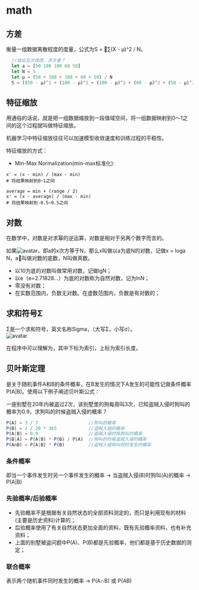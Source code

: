 # math

## 方差
衡量一组数据离散程度的度量，公式为S = ∑(X - μ)^2 / N。
```ts
  //给出五次成绩，求方差？
  let a = [50 100 100 60 50]
  let N = 5
  let μ = (50 + 100 + 100 + 60 + 50) / N
  S = ((50 - μ)^2 + (100 - μ)^2 + (100 - μ)^2 + (60 - μ)^2 + (50 - μ)^2) / N
```

## 特征缩放
用通俗的话说，就是把一组数据缩放到一段值域空间，将一组数据映射到0～1之间的这个过程就叫做特征缩放。

机器学习中特征缩放往往可以加速模型收敛速度和训练过程的平稳性。

特征缩放的方式：
- Min-Max Normalization(min-max标准化):  

```
x' = (x - min) / (max - min)
# 将结果映射到0~1之间

average = min + (range / 2)
x' = (x - average) / (max - min)
# 将结果映射到-0.5~0.5之间
```


## 对数
在数学中，对数是对求幂的逆运算，对数是相对于另两个数字而言的。

如果![avatar](./glow/draftdoc/images/log.svg)，即a的x次方等于N，那么x叫做以a为底N的对数，记做x = loga N，a叫做对数的底数，N叫做真数。

- 以10为底的对数叫做常用对数，记做lgN；
- 以e（e=2.71828…）为底的对数称为自然对数，记为lnN；
- 零没有对数；
- 在实数范围内，负数无对数。在虚数范围内，负数是有对数的；

## 求和符号Σ
Σ是一个求和符号，英文名称Sigma，（大写Σ，小写σ）。<br/>
![avatar](./glow/draftdoc/images/sigma2.jpg)

在程序中可以理解为，其中下标为索引，上标为索引长度。


## 贝叶斯定理
是关于随机事件A和B的条件概率，在B发生的情况下A发生的可能性记做条件概率P(A|B)。使用以下例子阐述贝叶斯公式：

一座别墅在20年内被盗过2次，该别墅里的狗每周叫3次，已知盗贼入侵时狗叫的概率为0.9，求狗叫的时候盗贼入侵的概率？
```ts
P(A) = 3 / 7                   //狗叫的概率
P(B) = 2 / 20 * 365            //盗贼入侵的概率
P(A|B) = 0.9                   //盗贼入侵时候狗叫的概率
P(B|A) = P(A|B) * P(B) / P(A)  //狗叫的时候盗贼入侵的概率
P(A∩B) = P(A|B) * P(B)         //盗贼入侵狗叫同时发生的概率
```
### 条件概率
即当一个事件发生时另一个事件发生的概率 -> 当盗贼入侵(B)时狗叫(A)的概率 -> P(A|B)
### 先验概率/后验概率
- 先验概率不是根据有关自然状态的全部资料测定的，而只是利用现有的材料(主要是历史资料)计算的；
- 后验概率使用了有关自然状态更加全面的资料，既有先验概率资料，也有补充资料；
- 上面的别墅被盗问题中P(A)、P(B)都是先验概率，他们都是基于历史数据的测定；

### 联合概率
表示两个随机事件同时发生的概率 -> P(A∩B) 或 P(AB)